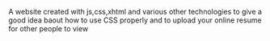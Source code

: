 A website created with js,css,xhtml and various other technologies to give a good idea baout how to use CSS properly and to upload your online resume for other people to view
